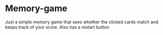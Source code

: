 # Memory-game
Just a simple memory game that sees whether the clicked cards match and keeps track of your score. Also has a restart button.
